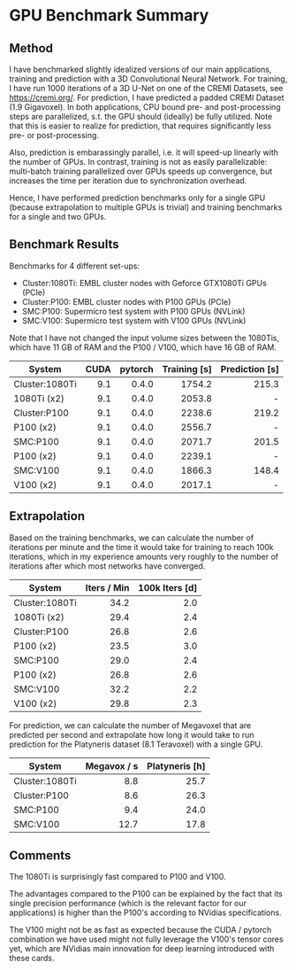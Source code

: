 # GPU Benchmark Summary

## Method

I have benchmarked slightly idealized versions of our main applications,
training and prediction with a 3D Convolutional Neural Network.
For training, I have run 1000 iterations of a 3D U-Net on one of the CREMI Datasets,
see https://cremi.org/.
For prediction, I have predicted a padded CREMI Dataset (1.9 Gigavoxel).
In both applications, CPU bound pre- and post-processing steps are 
parallelized, s.t. the GPU should (ideally) be fully utilized.
Note that this is easier to realize for prediction, that requires
significantly less pre- or post-processing.

Also, prediction is embarassingly parallel, i.e. it will
speed-up linearly with the number of GPUs.
In contrast, training is not as easily parallelizable:
multi-batch training parallelized over GPUs speeds up convergence, but
increases the time per iteration due to synchronization overhead.

Hence, I have performed prediction benchmarks only for a single GPU (because 
extrapolation to multiple GPUs is trivial) and training benchmarks for a single and two GPUs.


## Benchmark Results

Benchmarks for 4 different set-ups:

- Cluster:1080Ti: EMBL cluster nodes with Geforce GTX1080Ti GPUs (PCIe)
- Cluster:P100: EMBL cluster nodes with P100 GPUs (PCIe)
- SMC:P100: Supermicro test system with P100 GPUs (NVLink)
- SMC:V100: Supermicro test system with V100 GPUs (NVLink)

Note that I have not changed the input volume sizes between the 1080Tis, which have
11 GB of RAM and the P100 / V100, which have 16 GB of RAM.


| System         | CUDA| pytorch | Training [s] | Prediction [s]|
| -----------    | ---:| ------: | -----------: | ------------: |
| Cluster:1080Ti | 9.1 | 0.4.0   | 1754.2		| 215.3		    |
| 1080Ti (x2)    | 9.1 | 0.4.0   | 2053.8       | -             |
| Cluster:P100   | 9.1 | 0.4.0   | 2238.6		| 219.2         |
| P100 (x2)      | 9.1 | 0.4.0   | 2556.7		| -   	   	    |
| SMC:P100       | 9.1 | 0.4.0   | 2071.7       | 201.5         |
| P100 (x2)      | 9.1 | 0.4.0   | 2239.1       | -             |
| SMC:V100       | 9.1 | 0.4.0   | 1866.3       | 148.4         |
| V100 (x2)      | 9.1 | 0.4.0   | 2017.1       | -             |


## Extrapolation

Based on the training benchmarks, we can calculate the number
of iterations per minute and
the time it would take for training to reach 100k iterations,
which in my experience amounts very roughly to the number of iterations after
which most networks have converged.


| System        | Iters / Min | 100k Iters [d] |
| -----------   | ----------: | -------------: |
| Cluster:1080Ti| 34.2        | 2.0		       |
| 1080Ti (x2)   | 29.4        | 2.4            |       
| Cluster:P100  | 26.8	      | 2.6            |
| P100 (x2)     | 23.5	      | 3.0            |
| SMC:P100      | 29.0        | 2.4            |
| P100 (x2)     | 26.8        | 2.6            |
| SMC:V100      | 32.2        | 2.2            |
| V100 (x2)     | 29.8        | 2.3            |


For prediction, we can calculate the number of Megavoxel that are 
predicted per second and extrapolate how long it would take to 
run prediction for the Platyneris dataset (8.1 Teravoxel) with a single GPU.

| System        | Megavox / s| Platyneris [h] |
| -----------   | ---------: | -------------: |
| Cluster:1080Ti| 8.8 	     | 25.7           |
| Cluster:P100  | 8.6	     | 26.3           |
| SMC:P100      | 9.4        | 24.0           |
| SMC:V100      | 12.7       | 17.8           |


## Comments

The 1080Ti is surprisingly fast compared to P100 and V100.

The advantages compared to the P100 can be explained by the
fact that its single precision performance (which is the relevant factor for our applications)
is higher than the P100's according to NVidias specifications.

The V100 might not be as fast as expected because
the CUDA / pytorch combination we have used might not fully leverage the V100's 
tensor cores yet, which are NVidias main innovation for deep learning introduced with these cards.
